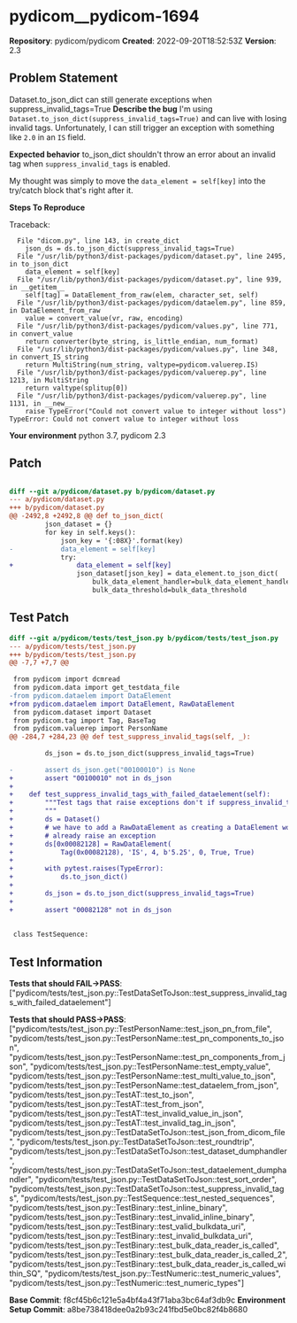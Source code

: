 # pydicom__pydicom-1694

**Repository**: pydicom/pydicom
**Created**: 2022-09-20T18:52:53Z
**Version**: 2.3

## Problem Statement

Dataset.to_json_dict can still generate exceptions when suppress_invalid_tags=True
**Describe the bug**
I'm using `Dataset.to_json_dict(suppress_invalid_tags=True)` and can live with losing invalid tags.  Unfortunately, I can still trigger an exception with something like  `2.0` in an `IS` field.

**Expected behavior**
to_json_dict shouldn't throw an error about an invalid tag when `suppress_invalid_tags` is enabled.

My thought was simply to move the `data_element = self[key]` into the try/catch block that's right after it.

**Steps To Reproduce**

Traceback:
```
  File "dicom.py", line 143, in create_dict
    json_ds = ds.to_json_dict(suppress_invalid_tags=True)
  File "/usr/lib/python3/dist-packages/pydicom/dataset.py", line 2495, in to_json_dict
    data_element = self[key]
  File "/usr/lib/python3/dist-packages/pydicom/dataset.py", line 939, in __getitem__
    self[tag] = DataElement_from_raw(elem, character_set, self)
  File "/usr/lib/python3/dist-packages/pydicom/dataelem.py", line 859, in DataElement_from_raw
    value = convert_value(vr, raw, encoding)
  File "/usr/lib/python3/dist-packages/pydicom/values.py", line 771, in convert_value
    return converter(byte_string, is_little_endian, num_format)
  File "/usr/lib/python3/dist-packages/pydicom/values.py", line 348, in convert_IS_string
    return MultiString(num_string, valtype=pydicom.valuerep.IS)
  File "/usr/lib/python3/dist-packages/pydicom/valuerep.py", line 1213, in MultiString
    return valtype(splitup[0])
  File "/usr/lib/python3/dist-packages/pydicom/valuerep.py", line 1131, in __new__
    raise TypeError("Could not convert value to integer without loss")
TypeError: Could not convert value to integer without loss
```

**Your environment**
python 3.7, pydicom 2.3




## Patch

```diff

diff --git a/pydicom/dataset.py b/pydicom/dataset.py
--- a/pydicom/dataset.py
+++ b/pydicom/dataset.py
@@ -2492,8 +2492,8 @@ def to_json_dict(
         json_dataset = {}
         for key in self.keys():
             json_key = '{:08X}'.format(key)
-            data_element = self[key]
             try:
+                data_element = self[key]
                 json_dataset[json_key] = data_element.to_json_dict(
                     bulk_data_element_handler=bulk_data_element_handler,
                     bulk_data_threshold=bulk_data_threshold


```

## Test Patch

```diff
diff --git a/pydicom/tests/test_json.py b/pydicom/tests/test_json.py
--- a/pydicom/tests/test_json.py
+++ b/pydicom/tests/test_json.py
@@ -7,7 +7,7 @@
 
 from pydicom import dcmread
 from pydicom.data import get_testdata_file
-from pydicom.dataelem import DataElement
+from pydicom.dataelem import DataElement, RawDataElement
 from pydicom.dataset import Dataset
 from pydicom.tag import Tag, BaseTag
 from pydicom.valuerep import PersonName
@@ -284,7 +284,23 @@ def test_suppress_invalid_tags(self, _):
 
         ds_json = ds.to_json_dict(suppress_invalid_tags=True)
 
-        assert ds_json.get("00100010") is None
+        assert "00100010" not in ds_json
+
+    def test_suppress_invalid_tags_with_failed_dataelement(self):
+        """Test tags that raise exceptions don't if suppress_invalid_tags True.
+        """
+        ds = Dataset()
+        # we have to add a RawDataElement as creating a DataElement would
+        # already raise an exception
+        ds[0x00082128] = RawDataElement(
+            Tag(0x00082128), 'IS', 4, b'5.25', 0, True, True)
+
+        with pytest.raises(TypeError):
+            ds.to_json_dict()
+
+        ds_json = ds.to_json_dict(suppress_invalid_tags=True)
+
+        assert "00082128" not in ds_json
 
 
 class TestSequence:

```

## Test Information

**Tests that should FAIL→PASS**: ["pydicom/tests/test_json.py::TestDataSetToJson::test_suppress_invalid_tags_with_failed_dataelement"]

**Tests that should PASS→PASS**: ["pydicom/tests/test_json.py::TestPersonName::test_json_pn_from_file", "pydicom/tests/test_json.py::TestPersonName::test_pn_components_to_json", "pydicom/tests/test_json.py::TestPersonName::test_pn_components_from_json", "pydicom/tests/test_json.py::TestPersonName::test_empty_value", "pydicom/tests/test_json.py::TestPersonName::test_multi_value_to_json", "pydicom/tests/test_json.py::TestPersonName::test_dataelem_from_json", "pydicom/tests/test_json.py::TestAT::test_to_json", "pydicom/tests/test_json.py::TestAT::test_from_json", "pydicom/tests/test_json.py::TestAT::test_invalid_value_in_json", "pydicom/tests/test_json.py::TestAT::test_invalid_tag_in_json", "pydicom/tests/test_json.py::TestDataSetToJson::test_json_from_dicom_file", "pydicom/tests/test_json.py::TestDataSetToJson::test_roundtrip", "pydicom/tests/test_json.py::TestDataSetToJson::test_dataset_dumphandler", "pydicom/tests/test_json.py::TestDataSetToJson::test_dataelement_dumphandler", "pydicom/tests/test_json.py::TestDataSetToJson::test_sort_order", "pydicom/tests/test_json.py::TestDataSetToJson::test_suppress_invalid_tags", "pydicom/tests/test_json.py::TestSequence::test_nested_sequences", "pydicom/tests/test_json.py::TestBinary::test_inline_binary", "pydicom/tests/test_json.py::TestBinary::test_invalid_inline_binary", "pydicom/tests/test_json.py::TestBinary::test_valid_bulkdata_uri", "pydicom/tests/test_json.py::TestBinary::test_invalid_bulkdata_uri", "pydicom/tests/test_json.py::TestBinary::test_bulk_data_reader_is_called", "pydicom/tests/test_json.py::TestBinary::test_bulk_data_reader_is_called_2", "pydicom/tests/test_json.py::TestBinary::test_bulk_data_reader_is_called_within_SQ", "pydicom/tests/test_json.py::TestNumeric::test_numeric_values", "pydicom/tests/test_json.py::TestNumeric::test_numeric_types"]

**Base Commit**: f8cf45b6c121e5a4bf4a43f71aba3bc64af3db9c
**Environment Setup Commit**: a8be738418dee0a2b93c241fbd5e0bc82f4b8680
